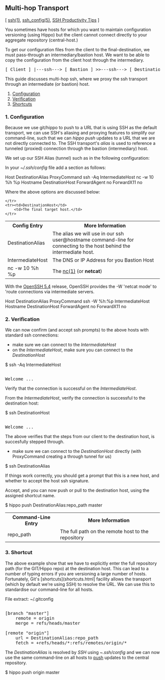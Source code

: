 ## Multi-hop Transport

&#91; [ssh(1)](
http://www.openbsd.org/cgi-bin/man.cgi?query=ssh_config&sektion=5&arch=&apropos=0&manpath=OpenBSD+Current),
[ssh_config(5)](
http://www.openbsd.org/cgi-bin/man.cgi?query=ssh_config&sektion=5&arch=&apropos=0&manpath=OpenBSD+Current),
[SSH Productivity Tips](
http://blogs.perl.org/users/smylers/2011/08/ssh-productivity-tips.html)
]

You sometimes have hosts for which you want to maintain configuration versioning
(using Hippo) but the client cannot connect directly to your aggregate
repository (central-host.) 

To get our configuration files from the client to the final-destination, 
we must pass-through an intermediary/bastion host. We want to be able to copy 
the configuration from the client host through the intermediary.

<pre>
[ Client ] |---ssh---> [ Bastion ] >>---ssh---> [ Destination ]
</pre>

This guide discusses multi-hop ssh, where we
proxy the ssh transport through an intermediate (or bastion) host. 

1. [Configuration](#config)
2. [Verification](#verify)
3. [Shortcuts](#shortcut)

### <a name="config">1.</a> Configuration

Because we use git/hippo to push to a URL that is using SSH as 
the default transport, we can use SSH's aliasing and proxying
features to simplify our command-line, such that we can
*hippo push* updates to a URL that we are not directly connected
to. The SSH transport's *alias* is used to reference a tunneled
(proxied) connection through the bastion (intermediary) host.

We set up our SSH Alias (tunnel) such as in the following
configuration:

In your _~/.ssh/config_ file add a section as follows:

<!--(block|syntax("apache"))-->
Host DestinationAlias
	ProxyCommand ssh -Aq IntermediateHost nc -w 10 %h %p
	Hostname DestinationHost
    ForwardAgent no
    ForwardX11 no
<!--(end)-->

Where the above options are discussed below:

<table>
	<tr><th>Config Entry</th>
		<th>More Information</th>
	</tr>
	<tr><td>DestinationAlias</td>
		<td>The alias we will use in our ssh user@hostname command-line
		for connecting to the host behind the intermediate host.</td>
	</tr>
	<tr><td>IntermediateHost</td>
		<td>The DNS or IP Address for you Bastion Host</td>
	</tr>
	<tr><td>nc -w 10 %h %p</td>
		<td>The <a href="http://www.openbsd.org/cgi-bin/man.cgi?query=nc&sektion=1">nc(1)</a>
            (or <strong>netcat</strong>) 
        </td>
        
	</tr>
	<tr><td>DestinationHost</td>
		<td>The final target host.</td>
	</tr>
</table>

With the [OpenSSH 5.4](http://marc.info/?l=openssh-unix-dev&m=126801438509606&w=2) release,
OpenSSH provides the -W 'netcat mode' to 'route connections via intermediate servers.

<!--(block|syntax("apache"))-->
Host DestinationAlias
	ProxyCommand ssh -W %h:%p IntermediateHost
	Hostname DestinationHost
    ForwardAgent no
    ForwardX11 no
<!--(end)-->

### <a name="verify">2.</a> Verification

We can now confirm (and accept ssh prompts) to the above hosts with standard
ssh connections:

-   make sure we can connect to the *IntermediateHost*
-   on the  *IntermediateHost*, make sure you can connect to the *DestinationHost*

<!--(block|syntax("bash"))-->
$ ssh -Aq IntermediateHost
<!--(end)-->
<pre class="screen-output">

Welcome ...
</pre>

Verify that the connection is successful on the  *IntermediateHost*.

From the  *IntermediateHost*, verify the connection is successful to
the destination host:

<!--(block|syntax("bash"))-->
$ ssh DestinationHost
<!--(end)-->
<pre class="screen-output">

Welcome ...
</pre>

The above verifies that the steps from our client to the 
destination host, is succesfully stepped through.

-   make sure we can connect to the *DestinationHost* directly
    (with ProxyCommand creating a through tunnel for us)

<!--(block|syntax("bash"))-->
$ ssh DestinationAlias
<!--(end)-->

If things work correctly, you should get a prompt that this is a 
new host, and whether to accept the host ssh signature.

Accept, and you can now push or pull to the destination host, using the 
assigned shortcut name.

<!--(block|syntax("bash"))-->
$ hippo push DestinationAlias:repo_path master
<!--(end)-->

<table>
	<tr><th>Command-Line Entry</th>
		<th>More Information</th>
	</tr>
	<tr><td>repo_path</td>
		<td>The full path on the remote host to the repository</td>
	</tr>
</table>

### <a name="shortcut">3.</a> Shortcut

The above example show that we have to explicitly enter the full repository
path (for the GIT/Hippo repo) at the destination host. This can lead to
a number of typing errors if you are versioning a large number of hosts.
Fortunately, Git's [shortcuts](shortcuts.html] facility allows the transport 
(which by default we're using SSH) to resolve the URL. We can use this
to standardise our command-line for all hosts.

File extract: ~/.gitconfig

<pre class="config-file">

[branch "master"]
    remote = origin
    merge = refs/heads/master
    
[remote "origin"]
    url = DestinationAlias:repo_path
    fetch = +refs/heads/*:refs/remotes/origin/*
</pre>

The *DestinationAlias* is resolved by *SSH* using *~.ssh/config* and we can
now use the same command-line on all hosts to [push](workflow.html#push) updates
to the central repository.

<!--(block|syntax("bash"))-->
$ hippo push origin master
<!--(end)-->
